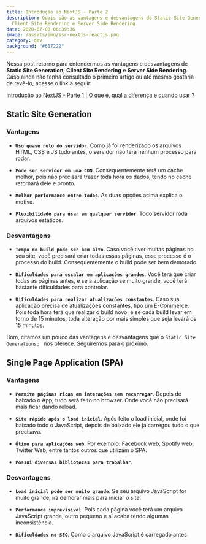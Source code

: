 ```yaml
---
title: Introdução ao NextJS - Parte 2
description: Quais são as vantagens e desvantagens do Static Site Generation,
  Client Site Rendering e Server Side Rendering.
date: 2020-07-08 06:39:36
image: /assets/img/ssr-nextjs-reactjs.png
category: dev
background: "#617222"
---
```

Nessa post retorno para entendermos as vantagens e desvantagens de **Static Site Generation**, **Client Site Rendering** e **Server Side Rendering**. Caso ainda não tenha consultado o primeiro artigo ou até mesmo gostaria de revê-lo, acesse o link a seguir:<br/>

[Introdução ao NextJS - Parte 1 | O que é, qual a diferença e quando usar ?](https://pabloferreira.netlify.app/introducao-ao-nextjs-parte-1/)

## Static Site Generation

### Vantagens

- **``Uso quase nulo do servidor``**. Como já foi renderizado os arquivos HTML, CSS e JS tudo antes, o servidor não terá nenhum processo para rodar.

- **``Pode ser servidor em uma CDN``**. Consequentemente terá um cache melhor, pois não precisará trazer toda hora os dados, tendo no cache retornará dele e pronto.

- **``Melhor performance entre todos``**. As duas opções acima explica o motivo.

- **``Flexibilidade para usar em qualquer servidor``**. Todo servidor roda arquivos estáticos.<br/>

### Desvantagens

- **``Tempo de build pode ser bem alto``**. Caso você tiver muitas páginas no seu site, você precisará criar todas essas páginas, esse processo é o processo do build. Consequentemente o build pode ser bem demorado.

- **``Dificuldades para escalar em aplicações grandes``**. Você terá que criar todas as páginas antes, e se a aplicação se muito grande, você terá bastante dificuldades para controlar.

- **``Dificuldades para realizar atualizações constantes``**. Caso sua aplicação precisa de atualizações constantes, tipo um E-Commerce. Pois toda hora terá que realizar o build novo, e se cada build levar em torno de 15 minutos, toda alteração por mais simples que seja levará os 15 minutos.

Bom, citamos um pouco das vantagens e desvantagens que o ``Static Site Generationso `` nos oferece. Seguiremos para o próximo.

## Single Page Application (SPA)

### Vantagens

- **``Permite páginas ricas em interações sem recarregar``**. Depois de baixado o App, tudo será feito no browser. Onde você não precisará mais ficar dando reload.

- **``Site rápido após o load inicial``**. Após feito o load inicial, onde foi baixado todo o JavaScript, depois de baixado ele já carregou tudo o que precisava.

- **``Ótimo para aplicações web``**. Por exemplo: Facebook web, Spotify web, Twitter Web, entre tantos outros que utilizam o SPA.

- **``Possui diversas bibliotecas para trabalhar``**.

### Desvantagens

- **``Load inicial pode ser muito grande``**. Se seu arquivo JavaScript for muito grande, irá demorar mais para iniciar o site.

- **``Performance imprevisível``**. Pois cada página você terá um arquivo JavaScript grande, outro pequeno e aí acaba tendo algumas inconsistência.

- **``Dificuldades no SEO``**. Como o arquivo JavaScript é carregado antes